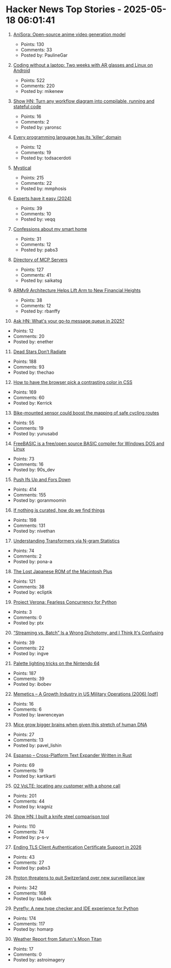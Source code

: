 # Hacker News Top Stories - 2025-05-18 06:01:41

1. [AniSora: Open-source anime video generation model](https://komiko.app/video/AniSora)
   - Points: 130
   - Comments: 33
   - Posted by: PaulineGar

2. [Coding without a laptop: Two weeks with AR glasses and Linux on Android](https://holdtherobot.com/blog/2025/05/11/linux-on-android-with-ar-glasses/)
   - Points: 522
   - Comments: 220
   - Posted by: mikenew

3. [Show HN: Turn any workflow diagram into compilable, running and stateful code](https://workflows.diagrid.io/)
   - Points: 16
   - Comments: 2
   - Posted by: yaronsc

4. [Every programming language has its 'killer' domain](https://huijzer.xyz/posts/67)
   - Points: 12
   - Comments: 19
   - Posted by: todsacerdoti

5. [Mystical](https://suberic.net/~dmm/projects/mystical/README.html)
   - Points: 215
   - Comments: 22
   - Posted by: mmphosis

6. [Experts have it easy (2024)](https://boydkane.com/essays/experts)
   - Points: 39
   - Comments: 10
   - Posted by: veqq

7. [Confessions about my smart home](https://frenck.dev/confessions-about-my-smart-home/)
   - Points: 31
   - Comments: 12
   - Posted by: pabs3

8. [Directory of MCP Servers](https://github.com/chatmcp/mcpso)
   - Points: 127
   - Comments: 41
   - Posted by: saikatsg

9. [ARMv9 Architecture Helps Lift Arm to New Financial Heights](https://www.nextplatform.com/2025/05/12/armv9-architecture-helps-lift-arm-to-new-financial-heights/)
   - Points: 38
   - Comments: 12
   - Posted by: rbanffy

10. [Ask HN: What's your go-to message queue in 2025?](undefined)
   - Points: 12
   - Comments: 20
   - Posted by: enether

11. [Dead Stars Don’t Radiate](https://johncarlosbaez.wordpress.com/2025/05/17/dead-stars-dont-radiate-and-shrink/)
   - Points: 188
   - Comments: 93
   - Posted by: thechao

12. [How to have the browser pick a contrasting color in CSS](https://webkit.org/blog/16929/contrast-color/)
   - Points: 169
   - Comments: 60
   - Posted by: Kerrick

13. [Bike-mounted sensor could boost the mapping of safe cycling routes](https://newatlas.com/bicycles/proxicycle-bicycle-sensor-safe-cycling-routes/)
   - Points: 55
   - Comments: 19
   - Posted by: yunusabd

14. [FreeBASIC is a free/open source BASIC compiler for Windows DOS and Linux](https://freebasic.net/)
   - Points: 73
   - Comments: 16
   - Posted by: 90s_dev

15. [Push Ifs Up and Fors Down](https://matklad.github.io/2023/11/15/push-ifs-up-and-fors-down.html)
   - Points: 414
   - Comments: 155
   - Posted by: goranmoomin

16. [If nothing is curated, how do we find things](https://tadaima.bearblog.dev/if-nothing-is-curated-how-do-we-find-things/)
   - Points: 198
   - Comments: 131
   - Posted by: nivethan

17. [Understanding Transformers via N-gram Statistics](https://arxiv.org/abs/2407.12034)
   - Points: 74
   - Comments: 2
   - Posted by: pona-a

18. [The Lost Japanese ROM of the Macintosh Plus](https://www.journaldulapin.com/2025/05/17/the-lost-japanese-rom-of-the-macintosh-plus-which-isnt-lost-anymore/)
   - Points: 121
   - Comments: 38
   - Posted by: ecliptik

19. [Project Verona: Fearless Concurrency for Python](https://microsoft.github.io/verona/pyrona.html)
   - Points: 3
   - Comments: 0
   - Posted by: ptx

20. [“Streaming vs. Batch” Is a Wrong Dichotomy, and I Think It's Confusing](https://www.morling.dev/blog/streaming-vs-batch-wrong-dichotomy/)
   - Points: 39
   - Comments: 22
   - Posted by: ingve

21. [Palette lighting tricks on the Nintendo 64](https://30fps.net/pages/palette-lighting-tricks-n64/)
   - Points: 187
   - Comments: 39
   - Posted by: ibobev

22. [Memetics – A Growth Industry in US Military Operations (2006) [pdf]](https://apps.dtic.mil/sti/pdfs/ADA507172.pdf)
   - Points: 16
   - Comments: 6
   - Posted by: lawrenceyan

23. [Mice grow bigger brains when given this stretch of human DNA](https://www.nature.com/articles/d41586-025-01515-z)
   - Points: 27
   - Comments: 13
   - Posted by: pavel_lishin

24. [Espanso – Cross-Platform Text Expander Written in Rust](https://github.com/espanso/espanso)
   - Points: 69
   - Comments: 19
   - Posted by: kartikarti

25. [O2 VoLTE: locating any customer with a phone call](https://mastdatabase.co.uk/blog/2025/05/o2-expose-customer-location-call-4g/)
   - Points: 201
   - Comments: 44
   - Posted by: kragniz

26. [Show HN: I built a knife steel comparison tool](https://new.knife.day/blog/knife-steel-comparisons/all)
   - Points: 110
   - Comments: 74
   - Posted by: p-s-v

27. [Ending TLS Client Authentication Certificate Support in 2026](https://letsencrypt.org/2025/05/14/ending-tls-client-authentication/)
   - Points: 43
   - Comments: 27
   - Posted by: pabs3

28. [Proton threatens to quit Switzerland over new surveillance law](https://www.techradar.com/vpn/vpn-privacy-security/we-would-be-less-confidential-than-google-proton-threatens-to-quit-switzerland-over-new-surveillance-law)
   - Points: 342
   - Comments: 168
   - Posted by: taubek

29. [Pyrefly: A new type checker and IDE experience for Python](https://engineering.fb.com/2025/05/15/developer-tools/introducing-pyrefly-a-new-type-checker-and-ide-experience-for-python/)
   - Points: 174
   - Comments: 117
   - Posted by: homarp

30. [Weather Report from Saturn's Moon Titan](https://www.sci.news/astronomy/titan-weather-13907.html)
   - Points: 17
   - Comments: 0
   - Posted by: astroimagery

